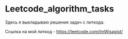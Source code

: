 # Leetcode_algorithm_tasks

Здесь я выкладываю решения задач с литкода.

Ссылка на мой литкод - https://leetcode.com/ImWisagist/